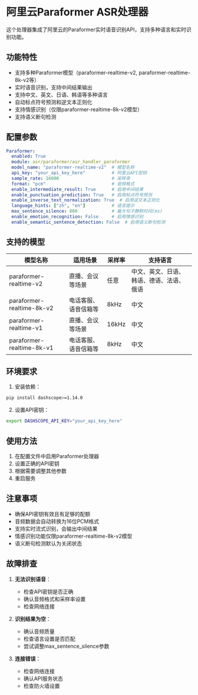 # 阿里云Paraformer ASR处理器

这个处理器集成了阿里云的Paraformer实时语音识别API，支持多种语言和实时识别功能。

## 功能特性

- 支持多种Paraformer模型（paraformer-realtime-v2, paraformer-realtime-8k-v2等）
- 实时语音识别，支持中间结果输出
- 支持中文、英文、日语、韩语等多种语言
- 自动标点符号预测和逆文本正则化
- 支持情感识别（仅限paraformer-realtime-8k-v2模型）
- 支持语义断句检测

## 配置参数

```yaml
Paraformer:
  enabled: True
  module: asr/paraformer/asr_handler_paraformer
  model_name: "paraformer-realtime-v2"  # 模型名称
  api_key: "your_api_key_here"          # 阿里云API密钥
  sample_rate: 16000                    # 采样率
  format: "pcm"                         # 音频格式
  enable_intermediate_result: True      # 启用中间结果
  enable_punctuation_prediction: True   # 启用标点符号预测
  enable_inverse_text_normalization: True  # 启用逆文本正则化
  language_hints: ["zh", "en"]          # 语言提示
  max_sentence_silence: 800             # 最大句子静默时间(ms)
  enable_emotion_recognition: False     # 启用情感识别
  enable_semantic_sentence_detection: False  # 启用语义断句检测
```

## 支持的模型

| 模型名称 | 适用场景 | 采样率 | 支持语言 |
|---------|---------|--------|---------|
| paraformer-realtime-v2 | 直播、会议等场景 | 任意 | 中文、英文、日语、韩语、德语、法语、俄语 |
| paraformer-realtime-8k-v2 | 电话客服、语音信箱等 | 8kHz | 中文 |
| paraformer-realtime-v1 | 直播、会议等场景 | 16kHz | 中文 |
| paraformer-realtime-8k-v1 | 电话客服、语音信箱等 | 8kHz | 中文 |

## 环境要求

1. 安装依赖：
```bash
pip install dashscope>=1.14.0
```

2. 设置API密钥：
```bash
export DASHSCOPE_API_KEY="your_api_key_here"
```

## 使用方法

1. 在配置文件中启用Paraformer处理器
2. 设置正确的API密钥
3. 根据需要调整其他参数
4. 重启服务

## 注意事项

- 确保API密钥有效且有足够的配额
- 音频数据会自动转换为16位PCM格式
- 支持实时流式识别，会输出中间结果
- 情感识别功能仅限paraformer-realtime-8k-v2模型
- 语义断句检测默认为关闭状态

## 故障排查

1. **无法识别语音**：
   - 检查API密钥是否正确
   - 确认音频格式和采样率设置
   - 检查网络连接

2. **识别结果为空**：
   - 确认音频质量
   - 检查语言设置是否匹配
   - 尝试调整max_sentence_silence参数

3. **连接错误**：
   - 检查网络连接
   - 确认API服务状态
   - 检查防火墙设置